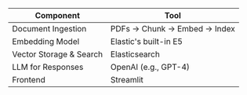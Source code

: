 | Component | Tool |
|-----------|------|
| Document Ingestion | PDFs → Chunk → Embed → Index |
| Embedding Model | Elastic's built-in E5 |
| Vector Storage & Search | Elasticsearch |
| LLM for Responses | OpenAI (e.g., GPT-4) |
| Frontend | Streamlit |